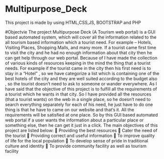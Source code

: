 # Multipurpose_Deck
 This project is made by using HTML,CSS,JS, BOOTSTRAP and PHP
 
#Objectvie
The project Multipurpose Deck (A Tourism web portal) is a GUI based automated system, 
which will cover all the information related to the all tourism based information which a 
tourist need. For example – Hotels, Visiting Places, Shopping Malls, and many more. If a 
tourist came first time to visit the city and he had no enough information about that city then 
he can get help through our web portal. Because of I have made the collection of various 
kinds of resources keeping in the mind the thing that a tourist needs. For example if the tourist 
came in the city then his first need is to stay in a “Hotel” , so we have categorize a list which 
is containing one of the best hotels of the city and they are well suited according to the 
budget also , so the tourist doesn’t need to ask to someone or wander everywhere. As I have 
said that the objective of this project is to fulfill all the requirements of a tourist which he 
wants in that city. So I have provided all the resources (that a tourist wants) on the web in a 
single place, so he doesn’t need to search everything separately for each of his need, he just 
have to do one thing is that he have to came on our website and that’s it. All the 
requirements will be satisfied at one place. So by this GUI based automated web portal if a 
user wants the information about a particular place or something else, then he can get it just in 
a click. 
The main objectives of this project are listed below: 
 Providing the best resources
 Cater the need of the tourist
 Providing correct and useful information
 To improve quality of life for the local population
 To develop sense of pride in traditional culture and identity
 To provide community facility as well as tourism facility
